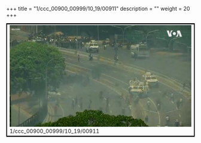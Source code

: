 +++
title = "1/ccc_00900_00999/10_19/00911"
description = ""
weight = 20
+++

<table style="border:2px solid black;max-width:800px;max-height:800px;" 
><tr><td>
<img class="center-fit-jpg"
src="/jpg_/aaa_20190430_NxaOmWaI8sI_00910.jpg">
1/ccc_00900_00999/10_19/00911
</img></td></tr></table>
